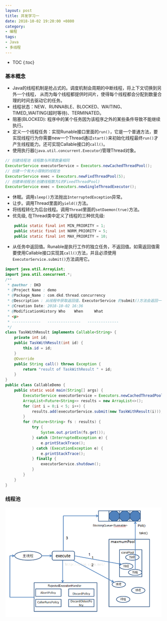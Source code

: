 ```yaml
---
layout: post
title: 并发学习一
date: 2018-10-02 19:20:00 +0800
category:
- 编程
tags:
- Java
- 多线程
---
```


* TOC
{:toc}

### 基本概念
- Java的线程机制是抢占式的。调度机制会周期的中断线程，将上下文切换到另外一个线程，
从而为每个线程都提供时间片，使得每个线程都会分配到数量合理的时间去驱动它的任务。
- 线程状态：NEW、RUNNABLE、BLOCKED、WAITING、TIMED_WAITING(超时等待)、TERMINATED。
- 阻塞(BLOCKED): 程序中的某个任务因为该程序之外的某些条件导致不能继续执行。
- 定义一个线程任务：实现Runable接口里面的```run()```，它是一个普通方法，要实现线程行为你需要new一个Thread通过```start()```来初始化线程最终```run()```才产生线程能力。还可实现Callable接口的```call()```。
- 使用执行器(```java.util.concurrent.Executor```)管理Thread对象。
```java
// 创建线程池 线程数与所需数量相同
ExecutorService executorService = Executors.newCachedThreadPool();
// 创建一个有大小限制的线程池
ExecutorService exec = Executors.newFixdThreadPool(5);
// 创建单线程池(创建线程数为1的FixedThreadPool)
ExecutorService exec = Executors.newSingleThreadExecutor();
```
- 休眠。调用```sleep()```方法抛出```InterruptedException```异常。
- 让步。调用Thread里面的```yield()```方法。
- 将线程转化为后台线程。调用```Thread```里面的```setDaemon(true)```方法。
- 优先级, 在Thread类中定义了线程的三种优先级: 
```java
    public static final int MIN_PRIORITY = 1;
    public static final int NORM_PRIORITY = 5;
    public static final int MAX_PRIORITY = 10;
```
- 从任务中返回值。Runable是执行工作的独立任务，不返回值。如需返回值需要使用Callable接口实现其```call()```方法，并且必须使用```ExecutorService.submit()```方法调用它。

```java
import java.util.ArrayList;
import java.util.concurrent.*;
/**
 * @author : DKD
 * @Project Name : demo
 * @Package_Name : com.dkd.thread.concurrency
 * @Description : 从线程中获取返回值，ExecutorService 的submit()方法会返回一个Future对象
 * @Creation Date: 2018-10-02 16:36
 * @ModificationHistory Who    When     What
 * <p>
 * -------------   ---------------   --------------
 */
class TaskWithResult implements Callable<String> {
    private int id;
    public TaskWithResult(int id) {
        this.id = id;
    }
    @Override
    public String call() throws Exception {
        return "result of TaskWithResult " + id;
    }
}
public class CallableDemo {
    public static void main(String[] args) {
        ExecutorService executorService = Executors.newCachedThreadPool();
        ArrayList<Future<String>> results = new ArrayList<>();
        for (int i = 0;i < 5; i++) {
            results.add(executorService.submit(new TaskWithResult(i)));
        }
        for (Future<String> fs : results) {
            try {
                System.out.println(fs.get());
            } catch (InterruptedException e) {
                e.printStackTrace();
            } catch (ExecutionException e) {
                e.printStackTrace();
            } finally {
                executorService.shutdown();
            }
        }
    }
}
```

### 线程池
![alt text](/static/img/ThreadPool.png "线程池图")